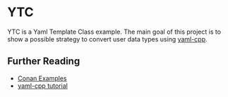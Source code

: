 # YTC

YTC is a Yaml Template Class example. The main goal of this project is to show a possible strategy to
convert user data types using [yaml-cpp](https://github.com/jbeder/yaml-cpp).

## Further Reading
- [Conan Examples](https://github.com/conan-io/examples)
- [yaml-cpp tutorial](https://github.com/jbeder/yaml-cpp/wiki/Tutorial)
